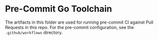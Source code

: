 # Pre-Commit Go Toolchain 

The artifacts in this folder are used for running pre-commit CI against Pull Requests in this repo. For the pre-commit 
configuration, see the `.github/workflows` directory.
